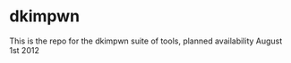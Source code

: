 dkimpwn
=======

This is the repo for the dkimpwn suite of tools, planned availability August 1st 2012